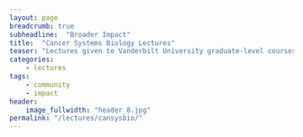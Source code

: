 ```yaml
---
layout: page
breadcrumb: true
subheadline:  "Broader Impact"
title:  "Cancer Systems Biology Lectures"
teaser: "Lectures given to Vanderbilt University graduate-level courses."
categories:
    - lectures
tags:
    - community
    - impact
header:
    image_fullwidth: "header_8.jpg"
permalink: "/lectures/cansysbio/"
---
```


